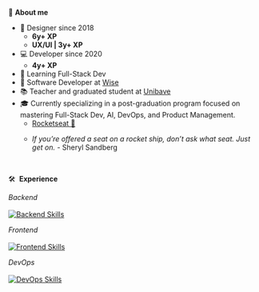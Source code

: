 🚀 __About me__
- 🎨 Designer since 2018
  - __6y+ XP__
  - __UX/UI | 3y+ XP__
- 💻 Developer since 2020
  - __4y+ XP__
- 🌱 Learning Full-Stack Dev
- 💼 Software Developer at <a href="https://www.wises.com.br/" target="_blank">Wise</a>
- 📚 Teacher and graduated student at <a href="https://unibave.net/" target="_blank">Unibave</a>
- 🎓 Currently specializing in a post-graduation program focused on mastering Full-Stack Dev, AI, DevOps, and Product Management.
  - <a href="https://www.rocketseat.com.br/faculdade" target="_blank">Rocketseat 🚀</a>
  - <p><em>If you’re offered a seat on a rocket ship, don’t ask what seat. Just get on.</em> - Sheryl Sandberg</p>
<br>

🛠 &nbsp;__Experience__
<div>
  
  <em>Backend</em><br><br>
  [![Backend Skills](https://skillicons.dev/icons?i=docker,redis,postgres,java,spring,rabbitmq,nodejs,vitest)](https://skillicons.dev)
  
  <em>Frontend</em><br><br>
  [![Frontend Skills](https://skillicons.dev/icons?i=tailwind,sass,css,html,javascript,typescript,react,vite,figma)](https://skillicons.dev)
  
  <em>DevOps</em><br><br>
  [![DevOps Skills](https://skillicons.dev/icons?i=aws,githubactions,git)](https://skillicons.dev)
  <br><br>
</div>
